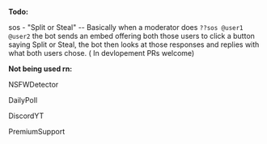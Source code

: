 
**Todo:**

sos - "Split or Steal"
-- Basically when a moderator does `??sos @user1 @user2` the bot sends an embed offering both those users to click a button saying Split or Steal, the bot then looks at those responses and replies with what both users chose. ( In devlopement PRs welcome)


**Not being used rn:**

NSFWDetector

DailyPoll

DiscordYT

PremiumSupport


